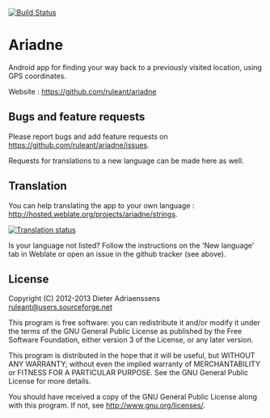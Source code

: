 [![Build Status](https://travis-ci.org/ruleant/ariadne.png?branch=master)](https://travis-ci.org/ruleant/ariadne)

Ariadne
=======

Android app for finding your way back to a previously visited location, using GPS coordinates.

Website : <https://github.com/ruleant/ariadne>

Bugs and feature requests
-------------------------

Please report bugs and add feature requests on <https://github.com/ruleant/ariadne/issues>.

Requests for translations to a new language can be made here as well.

Translation
-----------

You can help translating the app to your own language : <http://hosted.weblate.org/projects/ariadne/strings>.

[![Translation status](http://hosted.weblate.org/widgets/ariadne-287x66-grey.png)](http://hosted.weblate.org/engage/ariadne/?utm_source=widget)

Is your language not listed? Follow the instructions on the 'New language' tab in Weblate or open an issue in the github tracker (see above).

License
-------

Copyright (C) 2012-2013 Dieter Adriaenssens <ruleant@users.sourceforge.net>

This program is free software: you can redistribute it and/or modify
it under the terms of the GNU General Public License as published by
the Free Software Foundation, either version 3 of the License, or
any later version.

This program is distributed in the hope that it will be useful,
but WITHOUT ANY WARRANTY; without even the implied warranty of
MERCHANTABILITY or FITNESS FOR A PARTICULAR PURPOSE.  See the
GNU General Public License for more details.

You should have received a copy of the GNU General Public License
along with this program.  If not, see <http://www.gnu.org/licenses/>.
